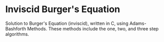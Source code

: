 # Inviscid Burger's Equation

Solution to Burger's Equation (inviscid), written in C, using Adams-Bashforth Methods. These methods include the one, two, and three step algorithms. 
